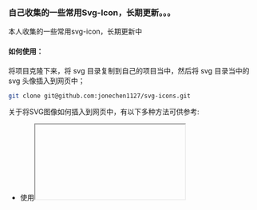 ### 自己收集的一些常用Svg-Icon，长期更新。。。

本人收集的一些常用svg-icon，长期更新中

#### 如何使用：
将项目克隆下来，将 svg 目录复制到自己的项目当中，然后将 svg 目录当中的 svg 头像插入到网页中；
```bash
git clone git@github.com:jonechen1127/svg-icons.git
```
关于将SVG图像如何插入到网页中，有以下多种方法可供参考:

- 使用<iframe>元素来嵌入SVG图像
- 使用<img>元素来嵌入SVG图像
- 将SVG图像作为背景图像嵌入
- 直接使用<svg>元素
- 使用<embed>元素来嵌入SVG图像
- 使用<object>元素来嵌入SVG图像

参考文章：[SVG系列教程：SVG简介与嵌入HTML页面的方式](https://www.w3cplus.com/html5/svg-introduction-and-embedded-html-page.html)

#### 如何修改svg颜色及大小

* 修改颜色，打开svg目录，可以看到有很多的svg icon ，直接打开svg文件，给svg添加属性 fill="color" 即可，svg 默认颜色为黑色，如已经有fill属性，直接修改其值即可。
* 修改大小，这个取决于采用哪种方式将svg 插入到网页中，推荐使用 img 标签来插入svg。

#### 为什么不采用字体图标？

原因有两个：

1、项目很小，项目当中用到的icon只有很小一部分，这个时候采用这种直接将svg插入到网页的方式就比较方便；

2、按需定制，需要哪些图标，直接去iconfont上面下载svg格式，然后拖进svg目录即可。
